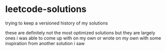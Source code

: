 # leetcode-solutions
trying to keep a versioned history of my solutions 

these are definitely not the most optimized solutions but they are largely ones i was able to come up with on my own or wrote on my own with some inspiration from another solution i saw
